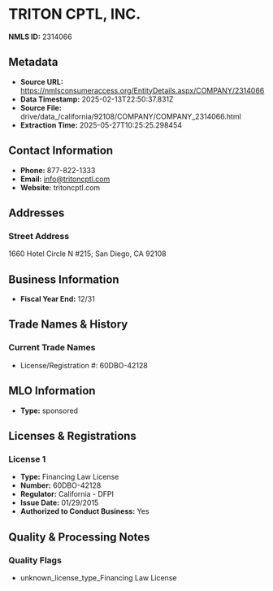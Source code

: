 # TRITON CPTL, INC.

**NMLS ID:** 2314066

## Metadata
- **Source URL:** https://nmlsconsumeraccess.org/EntityDetails.aspx/COMPANY/2314066
- **Data Timestamp:** 2025-02-13T22:50:37.831Z
- **Source File:** drive/data_/california/92108/COMPANY/COMPANY_2314066.html
- **Extraction Time:** 2025-05-27T10:25:25.298454

## Contact Information
- **Phone:** 877-822-1333
- **Email:** info@tritoncptl.com
- **Website:** tritoncptl.com

## Addresses
### Street Address
1660 Hotel Circle N #215; San Diego, CA 92108

## Business Information
- **Fiscal Year End:** 12/31

## Trade Names & History
### Current Trade Names
- License/Registration #: 60DBO-42128

## MLO Information
- **Type:** sponsored

## Licenses & Registrations

### License 1
- **Type:** Financing Law License
- **Number:** 60DBO-42128
- **Regulator:** California - DFPI
- **Issue Date:** 01/29/2015
- **Authorized to Conduct Business:** Yes

## Quality & Processing Notes
### Quality Flags
- unknown_license_type_Financing Law License
